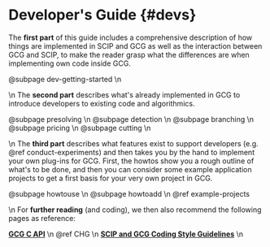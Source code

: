 # Developer's Guide {#devs}

The **first part** of this guide includes a comprehensive description of how things are implemented in SCIP and GCG
as well as the interaction between GCG and SCIP, to make the reader grasp what the differences are when implementing 
own code inside GCG.

@subpage dev-getting-started \n

\n
The **second part** describes what's already implemented in GCG to introduce developers to existing code
and algorithmics.

@subpage presolving \n
@subpage detection \n
@subpage branching \n
@subpage pricing \n
@subpage cutting \n

\n
The **third part** describes what features exist to support developers (e.g. @ref conduct-experiments) 
and then takes you by the hand to implement your own plug-ins for GCG. 
First, the howtos show you a rough outline of what's to be done, and then you can
consider some example application projects to get a first basis for your very own project in GCG.

@subpage howtouse \n
@subpage howtoadd \n
@ref example-projects

\n
For **further reading** (and coding), we then also recommend the following pages as reference:

<a href="modules.html"><b>GCG C API</b></a> \n
@ref CHG \n
<a href="https://scipopt.org/doc-6.0.2/html/CODE.php"><b>SCIP and GCG Coding Style Guidelines</b></a> \n
